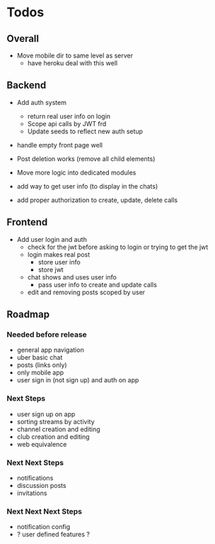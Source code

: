 # Todos

## Overall

- Move mobile dir to same level as server
  - have heroku deal with this well

## Backend

- Add auth system
	- return real user info on login
  - Scope api calls by JWT frd
  - Update seeds to reflect new auth setup

- handle empty front page well

- Post deletion works (remove all child elements)

- Move more logic into dedicated modules

- add way to get user info (to display in the chats)

- add proper authorization to create, update, delete calls

## Frontend

- Add user login and auth
  - check for the jwt before asking
    to login or trying to get the jwt
  - login makes real post
    - store user info
    - store jwt
  - chat shows and uses user info
	- pass user info to create and update calls
  - edit and removing posts scoped by user

## Roadmap

### Needed before release

- general app navigation
- uber basic chat
- posts (links only)
- only mobile app
- user sign in (not sign up) and auth on app

### Next Steps

- user sign up on app
- sorting streams by activity
- channel creation and editing
- club creation and editing
- web equivalence

### Next Next Steps

- notifications
- discussion posts
- invitations

### Next Next Next Steps

- notification config
- ? user defined features ?

